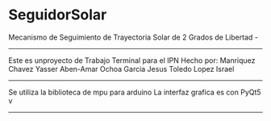 # SeguidorSolar
Mecanismo de Seguimiento de Trayectoria Solar de 2 Grados de Libertad -
************************************************************************
Este es unproyecto de Trabajo Terminal para el IPN
Hecho por:
  Manriquez Chavez Yasser Aben-Amar
  Ochoa Garcia Jesus
  Toledo Lopez Israel
************************************************************************
Se utiliza la biblioteca de mpu para arduino
La interfaz grafica es con PyQt5 v
************************************************************************
